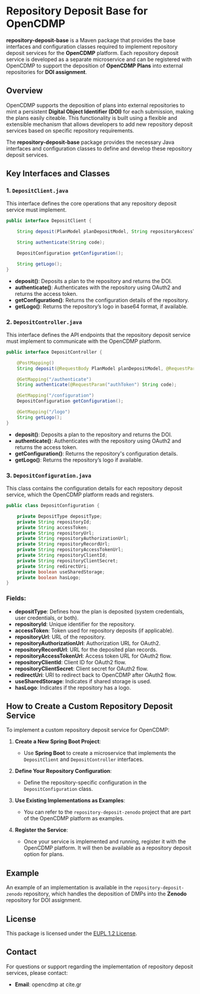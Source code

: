 # Repository Deposit Base for OpenCDMP

**repository-deposit-base** is a Maven package that provides the base interfaces and configuration classes required to implement repository deposit services for the **OpenCDMP** platform. Each repository deposit service is developed as a separate microservice and can be registered with OpenCDMP to support the deposition of **OpenCDMP Plans** into external repositories for **DOI assignment**.

## Overview

OpenCDMP supports the deposition of plans into external repositories to mint a persistent **Digital Object Identifier (DOI)** for each submission, making the plans easily citeable. This functionality is built using a flexible and extensible mechanism that allows developers to add new repository deposit services based on specific repository requirements.

The **repository-deposit-base** package provides the necessary Java interfaces and configuration classes to define and develop these repository deposit services.

## Key Interfaces and Classes

### 1. `DepositClient.java`

This interface defines the core operations that any repository deposit service must implement.

```java
public interface DepositClient {

    String deposit(PlanModel planDepositModel, String repositoryAccessToken) throws Exception;

    String authenticate(String code);

    DepositConfiguration getConfiguration();

    String getLogo();
}
```

- **deposit()**: Deposits a plan to the repository and returns the DOI.
- **authenticate()**: Authenticates with the repository using OAuth2 and returns the access token.
- **getConfiguration()**: Returns the configuration details of the repository.
- **getLogo()**: Returns the repository’s logo in base64 format, if available.

### 2. `DepositController.java`

This interface defines the API endpoints that the repository deposit service must implement to communicate with the OpenCDMP platform.

```java
public interface DepositController {

    @PostMapping()
    String deposit(@RequestBody PlanModel planDepositModel, @RequestParam("authToken") String authToken) throws Exception;

    @GetMapping("/authenticate")
    String authenticate(@RequestParam("authToken") String code);

    @GetMapping("/configuration")
    DepositConfiguration getConfiguration();

    @GetMapping("/logo")
    String getLogo();
}
```

- **deposit()**: Deposits a plan to the repository and returns the DOI.
- **authenticate()**: Authenticates with the repository using OAuth2 and returns the access token.
- **getConfiguration()**: Returns the repository's configuration details.
- **getLogo()**: Returns the repository’s logo if available.

### 3. `DepositConfiguration.java`

This class contains the configuration details for each repository deposit service, which the OpenCDMP platform reads and registers.

```java
public class DepositConfiguration {

    private DepositType depositType;
    private String repositoryId;
    private String accessToken;
    private String repositoryUrl;
    private String repositoryAuthorizationUrl;
    private String repositoryRecordUrl;
    private String repositoryAccessTokenUrl;
    private String repositoryClientId;
    private String repositoryClientSecret;
    private String redirectUri;
    private boolean useSharedStorage;
    private boolean hasLogo;
}
```

### Fields:
- **depositType**: Defines how the plan is deposited (system credentials, user credentials, or both).
- **repositoryId**: Unique identifier for the repository.
- **accessToken**: Token used for repository deposits (if applicable).
- **repositoryUrl**: URL of the repository.
- **repositoryAuthorizationUrl**: Authorization URL for OAuth2.
- **repositoryRecordUrl**: URL for the deposited plan records.
- **repositoryAccessTokenUrl**: Access token URL for OAuth2 flow.
- **repositoryClientId**: Client ID for OAuth2 flow.
- **repositoryClientSecret**: Client secret for OAuth2 flow.
- **redirectUri**: URI to redirect back to OpenCDMP after OAuth2 flow.
- **useSharedStorage**: Indicates if shared storage is used.
- **hasLogo**: Indicates if the repository has a logo.

## How to Create a Custom Repository Deposit Service

To implement a custom repository deposit service for OpenCDMP:

1. **Create a New Spring Boot Project**:
   - Use **Spring Boot** to create a microservice that implements the `DepositClient` and `DepositController` interfaces.

2. **Define Your Repository Configuration**:
   - Define the repository-specific configuration in the `DepositConfiguration` class.

3. **Use Existing Implementations as Examples**:
   - You can refer to the `repository-deposit-zenodo` project that are part of the OpenCDMP platform as examples.

5. **Register the Service**:
   - Once your service is implemented and running, register it with the OpenCDMP platform. It will then be available as a repository deposit option for plans.

## Example

An example of an implementation is available in the `repository-deposit-zenodo` repository, which handles the deposition of DMPs into the **Zenodo** repository for DOI assignment.

## License

This package is licensed under the [EUPL 1.2 License](LICENSE).

## Contact

For questions or support regarding the implementation of repository deposit services, please contact:

- **Email**: opencdmp at cite.gr
